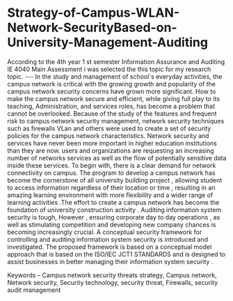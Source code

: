 # Strategy-of-Campus-WLAN-Network-SecurityBased-on-University-Management-Auditing

According to the 4th year 1 st semester Information Assurance and Auditing IE 4040	 Main Assessment i was selected the this topic for my research topic. --- In the study and management of school`s everyday activities, the campus network is critical with the growing growth and popularity of the campus network security concerns have grown more significant. How to make the campus network secure and efficient, while giving full play to its teaching, Administration, and services roles, has become a problem that cannot be overlooked. Because of the study of the features and frequent risk to campus network security management, network security techniques such as firewalls VLan and others were used to create a set of security policies for the campus network characteristics. Network security and services have never been more important in higher education institutions than they are now. users and organizations are requesting an increasing number of networks services as well as the flow of potentially sensitive data inside these services. To begin with, there is a clear demand for network connectivity on campus.  The program to develop a campus network has become the cornerstone of all university building project , allowing student to access information regardless of their location or time , resulting in an amazing learning environment with more flexibility and a wider range of learning activities .The effort to create a campus network has become the foundation of university construction activity . Auditing information system security is tough, However , ensuring corporate day to day operations , as well as stimulating competition and developing new company chances is becoming increasingly crucial. A conceptual security framework for controlling and auditing information system security is introduced and investigated. The proposed framework is based on a conceptual model approach that is based on the ISO/IEC JCT1 STANDARDS and is designed to assist businesses in better managing their information system security .

Keywords – Campus network security threats strategy, Campus network, Network security, Security technology, security threat, Firewalls, security audit management
